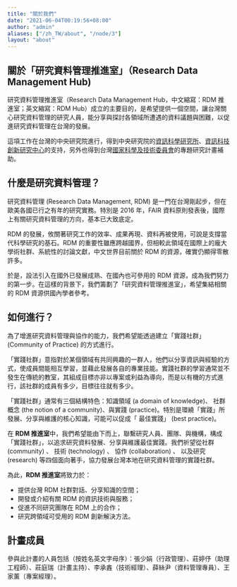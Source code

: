 ```yaml
---
title: "關於我們"
date: "2021-06-04T00:19:56+08:00"
author: "admin"
aliases: ["/zh_TW/about", "/node/3"]
layout: "about"
---
```


## 關於「研究資料管理推進室」（Research Data Management Hub)

研究資料管理推進室（Research Data Management Hub，中文縮寫：RDM 推進室；英文縮寫：RDM Hub）成立的主要目的，是希望提供一個空間，讓台灣關心研究資料管理的研究人員，能分享與探討各領域所遭遇的資料議題與困難，以促進研究資料管理在台灣的發展。

這項工作在台灣的中央研究院進行，得到中央研究院的[資訊科學研究所](https://www.iis.sinica.edu.tw/zh/index.html)、[資訊科技創新研究中心](https://www.citi.sinica.edu.tw/)的支持，另外也得到台灣[國家科學及技術委員會](https://www.nstc.gov.tw/)的專題研究計畫補助。

## 什麼是研究資料管理？

研究資料管理 (Research Data Management, RDM) 是一門在台灣剛起步，但在歐美各國已行之有年的研究實務。特別是 2016 年，FAIR 資料原則發表後，國際上有關研究資料管理的方向，基本已大致底定。

RDM 的發展，攸關著研究工作的效率、成果再現、資料再被使用，可說是支撐當代科學研究的基石。RDM 的重要性雖應跨越國界，但相較此領域在國際上的龐大學術社群、系統性的討論文獻，中文世界目前關於 RDM 的資源，確實仍顯得零散許多。

於是，設法引入在國外已發展成熟、在國內也可參用的 RDM 資源，成為我們努力的第一步。在這樣的背景下，我們籌劃了「研究資料管理推進室」，希望集結相關的 RDM 資源供國內學者參考。

## 如何進行？

為了增進研究資料管理與協作的能力，我們希望能透過建立「實踐社群」 (Community of Practice) 的方式進行。

「實踐社群」意指對於某個領域有共同興趣的一群人，他們以分享資訊與經驗的方式，使成員間能相互學習，並藉此發展各自的專業技能。實踐社群的學習通常並不發生在傳統的教室，其組成目標亦非以專案或利益為導向，而是以有機的方式進行，該社群的成員有多少，目標往往就有多少。

「實踐社群」通常有三個結構特色：知識領域 (a domain of knowledge)、 社群概念 (the notion of a community)、與實踐 (practice)。特別是環繞「實踐」所發展、分享與維護的核心知識，可能可以促成「 最佳實踐」 (best practice)。

在 **RDM 推進室**中，我們希望能由下而上，聯繫研究人員、團隊、與機構，構成「實踐社群」，以追求研究資料發展、分享與維護最佳實踐。我們祈望從社群 (community) 、 技術 (technology) 、 協作 (collaboration) 、 以及研究 (research) 等四個面向著手，協力發展台灣本地在研究資料管理的實踐社群。

為此，**RDM 推進室**將致力於：

* 提供台灣 RDM 社群對話、分享知識的空間；
* 開發或介紹有關 RDM 的資訊技術與服務；
* 促進不同研究團隊在 RDM 上的合作；
* 研究跨領域可受用的 RDM 創新解決方法。

## 計畫成員

參與此計畫的人員包括（按姓名英文字母序）：張少娟（行政管理）、莊婷伃（助理工程師）、莊庭瑞（計畫主持）、李承錱（技術經理）、薛絲尹（資料管理專員）、王家薰（專案經理）。
